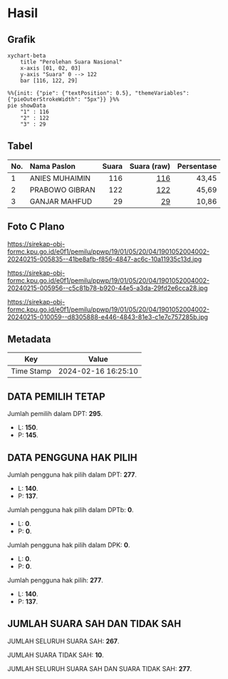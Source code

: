 # Hasil

## Grafik

```mermaid
xychart-beta
    title "Perolehan Suara Nasional"
    x-axis [01, 02, 03]
    y-axis "Suara" 0 --> 122
    bar [116, 122, 29]
```

```mermaid
%%{init: {"pie": {"textPosition": 0.5}, "themeVariables": {"pieOuterStrokeWidth": "5px"}} }%%
pie showData
    "1" : 116
    "2" : 122
    "3" : 29
```

## Tabel

| No. | Nama Paslon    | Suara | Suara (raw) | Persentase |
|:--- |:-------------- | -----:| -----------:| ----------:|
| 1   | ANIES MUHAIMIN | 116   | [116][p-1]  | 43,45      |
| 2   | PRABOWO GIBRAN | 122   | [122][p-2]  | 45,69      |
| 3   | GANJAR MAHFUD  | 29    | [29][p-3]   | 10,86      |


[p-1]: https://github.com/gigit-pemilu/pemilu-2024/blob/main/pilpres/hitung-suara/sub/19-kepulauan-bangka-belitung/sub/01-bangka/sub/05-pemali/sub/2004-sempan/sub/002-tps/sub/paslon-1.txt
[p-2]: https://github.com/gigit-pemilu/pemilu-2024/blob/main/pilpres/hitung-suara/sub/19-kepulauan-bangka-belitung/sub/01-bangka/sub/05-pemali/sub/2004-sempan/sub/002-tps/sub/paslon-2.txt
[p-3]: https://github.com/gigit-pemilu/pemilu-2024/blob/main/pilpres/hitung-suara/sub/19-kepulauan-bangka-belitung/sub/01-bangka/sub/05-pemali/sub/2004-sempan/sub/002-tps/sub/paslon-3.txt

## Foto C Plano

https://sirekap-obj-formc.kpu.go.id/e0f1/pemilu/ppwp/19/01/05/20/04/1901052004002-20240215-005835--41be8afb-f856-4847-ac6c-10a11935c13d.jpg

https://sirekap-obj-formc.kpu.go.id/e0f1/pemilu/ppwp/19/01/05/20/04/1901052004002-20240215-005956--c5c81b78-b920-44e5-a3da-29fd2e6cca28.jpg

https://sirekap-obj-formc.kpu.go.id/e0f1/pemilu/ppwp/19/01/05/20/04/1901052004002-20240215-010059--d8305888-e446-4843-81e3-c1e7c757285b.jpg


## Metadata

| Key        | Value               |
| ---------- | ------------------- |
| Time Stamp | 2024-02-16 16:25:10 |


## DATA PEMILIH TETAP

Jumlah pemilih dalam DPT: **295**.
 * L: **150**.
 * P: **145**.

## DATA PENGGUNA HAK PILIH

Jumlah pengguna hak pilih dalam DPT: **277**.
 * L: **140**.
 * P: **137**.

Jumlah pengguna hak pilih dalam DPTb: **0**.
 * L: **0**.
 * P: **0**.

Jumlah pengguna hak pilih dalam DPK: **0**.
 * L: **0**.
 * P: **0**.

Jumlah pengguna hak pilih: **277**.
 * L: **140**.
 * P: **137**.

## JUMLAH SUARA SAH DAN TIDAK SAH

JUMLAH SELURUH SUARA SAH: **267**.

JUMLAH SUARA TIDAK SAH: **10**.

JUMLAH SELURUH SUARA SAH DAN SUARA TIDAK SAH: **277**.



